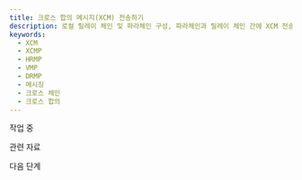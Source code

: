 ```yaml
---
title: 크로스 합의 메시지(XCM) 전송하기
description: 로컬 릴레이 체인 및 파라체인 구성, 파라체인과 릴레이 체인 간에 XCM 전송하기
keywords:
  - XCM
  - XCMP
  - HRMP
  - VMP
  - DRMP
  - 메시징
  - 크로스 체인
  - 크로스 합의
---
```


작업 중

<!-- TODO NAV.YAML -->
<!-- content/md/en/docs/tutorials/build-a-parachain/parachain.md in next steps once in nav -->

<!-- TODO

개요:
- 단일 콜레이터가 구성되고 실행되는 VMP
  - 로컬 및 파라체인 튜토리얼 완료, 릴레이 체인의 단일 파라체인으로 가정
- 로컬 릴레이 체인에 Rocmine 추가
  - 이를 위해 [HRMP](/reference/how-to-guides/parachains/add-hrmp-channels/) 업데이트 및 참조
  - 필요한 경우 [파라노드 추가](/reference/how-to-guides/parachains/add-paranodes/) 사용하여 릴레이 검증자 및 추가 콜레이터 추가
  - 테스트 및 제품용 슬롯을 얻는 다양한 방법에 대한 새로운 가이드? TODO

-->

관련 자료

<!-- TODO NAV.YAML -->
<!-- content/md/en/docs/reference/how-to-guides/parachains/add-hrmp-channels.md 참조 -->
<!-- content/md/en/docs/reference/how-to-guides/parachains/add-vmp-channels.md 생성 및 참조 -->

다음 단계